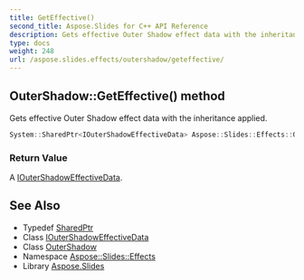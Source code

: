 ```yaml
---
title: GetEffective()
second_title: Aspose.Slides for C++ API Reference
description: Gets effective Outer Shadow effect data with the inheritance applied.
type: docs
weight: 248
url: /aspose.slides.effects/outershadow/geteffective/
---
```

## OuterShadow::GetEffective() method


Gets effective Outer Shadow effect data with the inheritance applied.

```cpp
System::SharedPtr<IOuterShadowEffectiveData> Aspose::Slides::Effects::OuterShadow::GetEffective() override
```


### Return Value

A [IOuterShadowEffectiveData](../../ioutershadoweffectivedata/).

## See Also

* Typedef [SharedPtr](../../../system/sharedptr/)
* Class [IOuterShadowEffectiveData](../../ioutershadoweffectivedata/)
* Class [OuterShadow](../)
* Namespace [Aspose::Slides::Effects](../../)
* Library [Aspose.Slides](../../../)